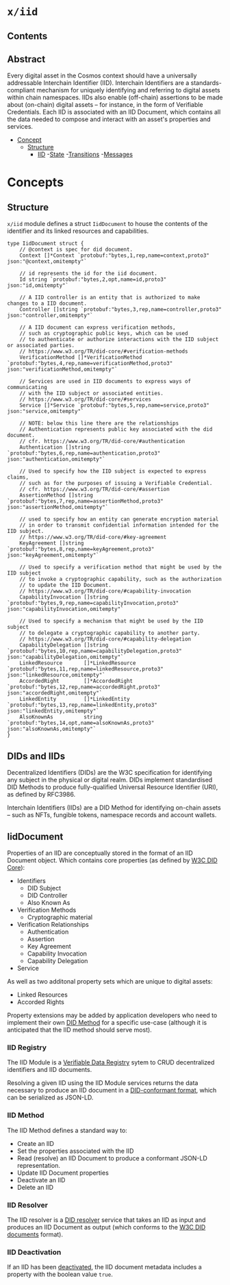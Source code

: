 

# `x/iid`

## Contents

## Abstract

Every digital asset in the Cosmos context should have a universally addressable Interchain Identifier (IID).
Interchain Identifiers are a standards-compliant mechanism for uniquely identifying and referring to digital assets within chain namespaces.
IIDs also enable (off-chain) assertions to be made about (on-chain) digital assets – for instance, in the form of Verifiable Credentials.
Each IID is associated with an IID Document, which contains all the data needed to compose and interact with an asset's properties and services.
* [Concept](#concepts)
    * [Structure](#structure)
      * [IID](#IidDocument)
        -[State](./spec/02_state.md)
        -[Transitions](./spec/03_state_transitions.md) 
        -[Messages](./spec/04_messages.md)

# Concepts

## Structure

`x/iid` module defines a struct `IidDocument` to house the contents of the identifier and its linked resources and capabilities.
```
type IidDocument struct {
	// @context is spec for did document.
	Context []*Context `protobuf:"bytes,1,rep,name=context,proto3" json:"@context,omitempty"`
	
	// id represents the id for the iid document.
	Id string `protobuf:"bytes,2,opt,name=id,proto3" json:"id,omitempty"`
	
	// A IID controller is an entity that is authorized to make changes to a IID document.
	Controller []string `protobuf:"bytes,3,rep,name=controller,proto3" json:"controller,omitempty"`
	
	// A IID document can express verification methods,
	// such as cryptographic public keys, which can be used
	// to authenticate or authorize interactions with the IID subject or associated parties.
	// https://www.w3.org/TR/did-core/#verification-methods
	VerificationMethod []*VerificationMethod `protobuf:"bytes,4,rep,name=verificationMethod,proto3" json:"verificationMethod,omitempty"`
	
	// Services are used in IID documents to express ways of communicating
	// with the IID subject or associated entities.
	// https://www.w3.org/TR/did-core/#services
	Service []*Service `protobuf:"bytes,5,rep,name=service,proto3" json:"service,omitempty"`
	
	// NOTE: below this line there are the relationships
	// Authentication represents public key associated with the did document.
	// cfr. https://www.w3.org/TR/did-core/#authentication
	Authentication []string `protobuf:"bytes,6,rep,name=authentication,proto3" json:"authentication,omitempty"`
	
	// Used to specify how the IID subject is expected to express claims,
	// such as for the purposes of issuing a Verifiable Credential.
	// cfr. https://www.w3.org/TR/did-core/#assertion
	AssertionMethod []string `protobuf:"bytes,7,rep,name=assertionMethod,proto3" json:"assertionMethod,omitempty"`
	
	// used to specify how an entity can generate encryption material
	// in order to transmit confidential information intended for the IID subject.
	// https://www.w3.org/TR/did-core/#key-agreement
	KeyAgreement []string `protobuf:"bytes,8,rep,name=keyAgreement,proto3" json:"keyAgreement,omitempty"`
	
	// Used to specify a verification method that might be used by the IID subject
	// to invoke a cryptographic capability, such as the authorization
	// to update the IID Document.
	// https://www.w3.org/TR/did-core/#capability-invocation
	CapabilityInvocation []string `protobuf:"bytes,9,rep,name=capabilityInvocation,proto3" json:"capabilityInvocation,omitempty"`
	
	// Used to specify a mechanism that might be used by the IID subject
	// to delegate a cryptographic capability to another party.
	// https://www.w3.org/TR/did-core/#capability-delegation
	CapabilityDelegation []string          `protobuf:"bytes,10,rep,name=capabilityDelegation,proto3" json:"capabilityDelegation,omitempty"`
	LinkedResource       []*LinkedResource `protobuf:"bytes,11,rep,name=linkedResource,proto3" json:"linkedResource,omitempty"`
	AccordedRight        []*AccordedRight  `protobuf:"bytes,12,rep,name=accordedRight,proto3" json:"accordedRight,omitempty"`
	LinkedEntity         []*LinkedEntity   `protobuf:"bytes,13,rep,name=linkedEntity,proto3" json:"linkedEntity,omitempty"`
	AlsoKnownAs          string            `protobuf:"bytes,14,opt,name=alsoKnownAs,proto3" json:"alsoKnownAs,omitempty"`
}
```

## DIDs and IIDs

Decentralized Identifiers (DIDs) are the W3C specification for identifying any subject in the physical or digital realm. DIDs implement standardised DID Methods to produce fully-qualified Universal Resource Identifier (URI), as defined by RFC3986.

Interchain Identifiers (IIDs) are a DID Method for identifying on-chain assets – such as NFTs, fungible tokens, namespace records and account wallets.
## IidDocument
Properties of an IID are conceptually stored in the format of an IID Document object. Which contains core properties (as defined by [W3C DID Core](https://w3c.github.io/did-core/)):
- Identifiers
    - DID Subject
    - DID Controller
    - Also Known As
- Verification Methods
    - Cryptographic material
- Verification Relationships
    - Authentication
    - Assertion
    - Key Agreement
    - Capability Invocation
    - Capability Delegation
- Service

As well as two additonal property sets which are unique to digital assets:
- Linked Resources
- Accorded Rights

Property extensions may be added by application developers who need to implement their own [DID Method](https://w3c.github.io/did-core/#method-syntax) for a specific use-case (although it is anticipated that the IID method should serve most).

### IID Registry

The IID Module is a [Verifiable Data Registry](https://w3c.github.io/did-core/#dfn-verifiable-data-registry) sytem to CRUD decentralized identifiers and IID documents.

Resolving a given IID using the IID Module services returns the data necessary to produce an IID document in a [DID-conformant format](https://w3c.github.io/did-core/#dfn-did-documents), which can be serialized as JSON-LD.

### IID Method

The IID Method defines a standard way to:
- Create an IID
- Set the properties associated with the IID
- Read (resolve) an IID Document to produce a conformant JSON-LD representation.
- Update IID Document properties
- Deactivate an IID
- Delete an IID

### IID Resolver

The IID resolver is a [DID resolver](https://w3c.github.io/did-core/#dfn-did-resolvers) service that takes an IID as input and produces an IID Document as output (which conforms to the [W3C DID documents](https://w3c.github.io/did-core/#dfn-did-documents) format).

### IID Deactivation

If an IID has been [deactivated](https://w3c.github.io/did-core/#method-operations), the IID document metadata includes a property with the boolean value `true`.

<!--an IID document is composed of the following fields
* Context: `Context []*Context`
* Id: `Id string`
* Controller: `Controller []string`
* Verification Method: `VerificationMethod []*VerificationMethod`
* Service: `Service []*Service`
* Authentication: `Authentication []string`
* Assertion Method: `AssertionMethod []string`
* Key Agreement: `KeyAgreement []string`
* Capability Invocation: `CapabilityInvocation []string`
* Capability Delegation: `CapabilityDelegation []string`
* Linked Resource: `LinkedResource []*LinkedResource`
* Accorded Right: `AccordedRight        []*AccordedRight`
* Linked Entity: `LinkedEntity         []*LinkedEntity`
* Also known as: `AlsoKnownAs          string` -->